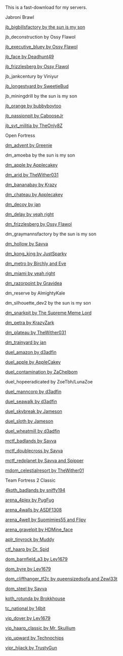 This is a fast-download for my servers.

Jabroni Brawl

[jb_bigbillsfactory by the sun is my son](https://gamebanana.com/mods/421247)

jb_deconstruction by Ossy Flawol

[jb_executive_bluey by Ossy Flawol](https://gamebanana.com/mods/417328)

[jb_face by Deadhunt49](https://gamebanana.com/mods/412057)

[jb_frizzlesberg by Ossy Flawol](https://gamebanana.com/mods/414670)

jb_jankcentury by Viniyur

[jb_longestyard by SweetieBud](https://gamebanana.com/mods/412299)

jb_miningdrill by the sun is my son

[jb_orange by bubbyboytoo](https://gamebanana.com/mods/411726)

[jb_passionpit by CabooseJr](https://gamebanana.com/mods/411842)

[jb_svt_militia by TheOnly8Z](https://gamebanana.com/mods/427410)

Open Fortress

[dm_advent by Greenie](https://tf2maps.net/downloads/dm_advent.16054/)

dm_amoeba by the sun is my son

[dm_apple by Applecakey](https://tf2maps.net/downloads/apple.11921/)

[dm_arid by TheWither031](https://tf2maps.net/downloads/arid.14373/)

[dm_bananabay by Krazy](https://gamebanana.com/mods/308878)

[dm_chateau by Applecakey](https://tf2maps.net/downloads/chateau.12715/)

[dm_decoy by jan](https://gamebanana.com/mods/308687)

[dm_delay by yeah right](https://tf2maps.net/downloads/miami.15607/)

[dm_frizzlesberg by Ossy Flawol](https://tf2maps.net/downloads/dm_frizzlesberg.17662/)

dm_graymannsfactory by the sun is my son

[dm_hollow by Savva](https://gamebanana.com/mods/151101)

[dm_kong_king by JustSparky](https://gamebanana.com/mods/151104)

[dm_metro by Birchly and Eve](https://gamebanana.com/mods/151073)

[dm_miami by yeah right](https://tf2maps.net/downloads/delay.17678/)

[dm_razorpoint by Gravidea](https://tf2maps.net/downloads/razorpoint-open-fortress.17641/)

dm_reserve by AlmightyKale

dm_silhouette_dev2 by the sun is my son

[dm_snarkpit by The Supreme Meme Lord](https://tf2maps.net/downloads/dm_snarkpit.17491/)

[dm_petra by KrazyZark](https://gamebanana.com/mods/151077)

[dm_plateau by TheWither031](https://tf2maps.net/downloads/plateau.15273/)

[dm_trainyard by jan](https://gamebanana.com/mods/313810)

[duel_amazon by d3adfin](https://tf2maps.net/downloads/amazon.12811/)

[duel_apple by AppleCakey](https://tf2maps.net/downloads/apple-duel-edit.11926/)

[duel_contamination by ZaChelbom](https://tf2maps.net/downloads/contamination.15352/)

duel_hopeeradicated by ZoeTbh/LunaZoe

[duel_manncorp by d3adfin](https://tf2maps.net/downloads/mann-corp.13272/)

[duel_seawalk by d3adfin](https://tf2maps.net/downloads/seawalk.11966/)

[duel_skybreak by Jameson](https://tf2maps.net/downloads/skybreak.12766/)

[duel_sloth by Jameson](https://tf2maps.net/downloads/sloth.12710/)

[duel_wheatmill by d3adfin](https://tf2maps.net/downloads/wheatmill.12878/)

[mctf_badlands by Savva](https://gamebanana.com/mods/151124)

[mctf_doublecross by Savva](https://gamebanana.com/mods/151125)

[mctf_redplanet by Savva and Spipper](https://gamebanana.com/mods/151129)

[mdom_celestialresort by TheWither01](https://tf2maps.net/downloads/celestial-resort.15938/)

Team Fortress 2 Classic

[4koth_badlands by sniffy194](https://tf2maps.net/downloads/4koth_badlands-4-team-badlands.13100/)

[arena_4plex by PugFug](https://gamebanana.com/mods/56256)

[arena_4walls by ASDF1308](https://gamebanana.com/mods/442373)

[arena_4well by Suomimies55 and Flipy](https://gamebanana.com/mods/309922)

[arena_gravelpit by HDMine_face](https://gamebanana.com/mods/422564)

[aplr_tinyrock by Muddy](https://tf2maps.net/downloads/tiny-rock.14422/)

[ctf_haarp by Dr. Spid](https://tf2maps.net/downloads/haarp.24/)

[dom_barnfield_a3 by Lev1679](https://tf2maps.net/downloads/dom_barnfield.13294/)

[dom_byre by Lev1679](https://gamebanana.com/mods/56221)

[dom_cliffhanger_tf2c by queensizedsofa and Zewl33t](https://gamebanana.com/mods/56223)

[dom_steel by Savva](https://tf2maps.net/downloads/steel-domination.13090/)

[koth_rotunda by Brokkhouse](https://tf2maps.net/downloads/rotunda-tf2c.15505/)

[tc_national by 14bit](https://tf2maps.net/downloads/tc-national-tf2c.14991/)

[vip_dover by Lev1679](https://tf2maps.net/downloads/vip_dover.13199/)

[vip_haarp_classic by Mr. Skullium](https://drive.google.com/file/d/1d-SnxpCm40Ga9gButlRZt5Ce3SjOUBoy/view)

[vip_upward by Technochips](https://tf2maps.net/downloads/vip_upward.13091/)

[vipr_hijack by TrustyGun](https://tf2maps.net/downloads/vipr_hijack.13189/)
